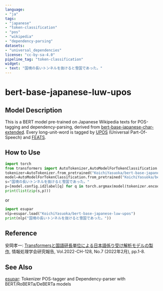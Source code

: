 ```yaml
---
language:
- "ja"
tags:
- "japanese"
- "token-classification"
- "pos"
- "wikipedia"
- "dependency-parsing"
datasets:
- "universal_dependencies"
license: "cc-by-sa-4.0"
pipeline_tag: "token-classification"
widget:
- text: "国境の長いトンネルを抜けると雪国であった。"
---
```


# bert-base-japanese-luw-upos

## Model Description

This is a BERT model pre-trained on Japanese Wikipedia texts for POS-tagging and dependency-parsing, derived from [bert-base-japanese-char-extended](https://huggingface.co/KoichiYasuoka/bert-base-japanese-char-extended). Every long-unit-word is tagged by [UPOS](https://universaldependencies.org/u/pos/) (Universal Part-Of-Speech) and [FEATS](https://universaldependencies.org/u/feat/).

## How to Use

```py
import torch
from transformers import AutoTokenizer,AutoModelForTokenClassification
tokenizer=AutoTokenizer.from_pretrained("KoichiYasuoka/bert-base-japanese-luw-upos")
model=AutoModelForTokenClassification.from_pretrained("KoichiYasuoka/bert-base-japanese-luw-upos")
s="国境の長いトンネルを抜けると雪国であった。"
p=[model.config.id2label[q] for q in torch.argmax(model(tokenizer.encode(s,return_tensors="pt"))["logits"],dim=2)[0].tolist()[1:-1]]
print(list(zip(s,p)))
```

or

```py
import esupar
nlp=esupar.load("KoichiYasuoka/bert-base-japanese-luw-upos")
print(nlp("国境の長いトンネルを抜けると雪国であった。"))
```

## Reference

安岡孝一: [Transformersと国語研長単位による日本語係り受け解析モデルの製作](http://id.nii.ac.jp/1001/00216223/), 情報処理学会研究報告, Vol.2022-CH-128, No.7 (2022年2月), pp.1-8.

## See Also

[esupar](https://github.com/KoichiYasuoka/esupar): Tokenizer POS-tagger and Dependency-parser with BERT/RoBERTa/DeBERTa models

